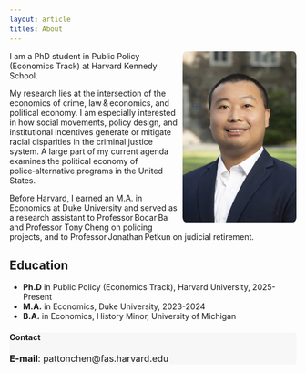 ```yaml
---
layout: article
titles: About
---
```



<img src="image.jpg" height="auto" width="200" style="border-radius:3%; float: right" alt="Patton Chen">

I am a PhD student in Public Policy (Economics Track) at Harvard Kennedy School. 

My research lies at the intersection of the economics of crime, law & economics, and political economy. I am especially interested in how social movements, policy design, and institutional incentives generate or mitigate racial disparities in the criminal justice system. A large part of my current agenda examines the political economy of police‑alternative programs in the United States.

Before Harvard, I earned an M.A. in Economics at Duke University and served as a research assistant to Professor Bocar Ba and Professor Tony Cheng on policing projects, and to Professor Jonathan Petkun on judicial retirement.

## Education
- **Ph.D** in Public Policy (Economics Track), Harvard University, 2025-Present
- **M.A.** in Economics, Duke University, 2023-2024
- **B.A.** in Economics, History Minor, University of Michigan
<!--
## Research Experience
- **Research Assistant** 

## Teaching
- **xx**


## Honours and Awards
- **xx**, Suzhou City, 2022

-->
<div class="hero" style="background-color:#f7f7f7; ">
  <div class="hero__content">
    <h4>Contact</h4>
    <p style="font-size: medium;"><b>E-mail</b>: pattonchen@fas.harvard.edu<br>
  </div>
</div>
